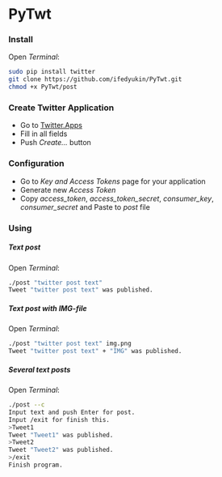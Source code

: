 # PyTwt
### Install  
Open *Terminal*:  
```bash
sudo pip install twitter
git clone https://github.com/ifedyukin/PyTwt.git
chmod +x PyTwt/post
```  

### Create Twitter Application
+ Go to [Twitter.Apps](https://apps.twitter.com/app/new)
+ Fill in all fields
+ Push *Create...* button  

### Configuration  
+ Go to *Key and Access Tokens* page for your application
+ Generate new *Access Token*
+ Copy *access_token*, *access_token_secret*, *consumer_key*, *consumer_secret* and Paste to *post* file  

### Using  
##### Text post
Open *Terminal*:  
```bash
./post "twitter post text"
Tweet "twitter post text" was published.
```  
##### Text post with IMG-file
Open *Terminal*:  
```bash
./post "twitter post text" img.png
Tweet "twitter post text" + "IMG" was published.
```  
##### Several text posts
Open *Terminal*:  
```bash
./post --c
Input text and push Enter for post.
Input /exit for finish this.
>Tweet1
Tweet "Tweet1" was published.
>Tweet2
Tweet "Tweet2" was published.
>/exit
Finish program.
```  